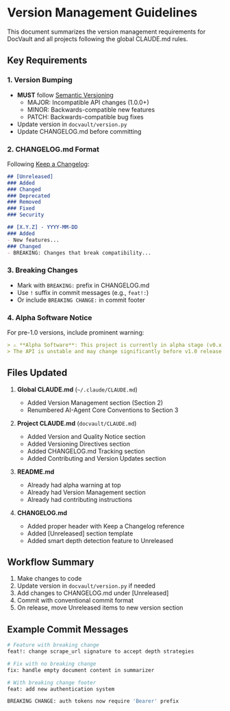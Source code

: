 # Version Management Guidelines

This document summarizes the version management requirements for DocVault and all projects following the global CLAUDE.md rules.

## Key Requirements

### 1. Version Bumping

- **MUST** follow [Semantic Versioning](https://semver.org/)
  - MAJOR: Incompatible API changes (1.0.0+)
  - MINOR: Backwards-compatible new features
  - PATCH: Backwards-compatible bug fixes
- Update version in `docvault/version.py`
- Update CHANGELOG.md before committing

### 2. CHANGELOG.md Format

Following [Keep a Changelog](https://keepachangelog.com/):

```markdown
## [Unreleased]
### Added
### Changed
### Deprecated
### Removed
### Fixed
### Security

## [X.Y.Z] - YYYY-MM-DD
### Added
- New features...
### Changed
- BREAKING: Changes that break compatibility...
```

### 3. Breaking Changes

- Mark with `BREAKING:` prefix in CHANGELOG.md
- Use `!` suffix in commit messages (e.g., `feat!:`)
- Or include `BREAKING CHANGE:` in commit footer

### 4. Alpha Software Notice

For pre-1.0 versions, include prominent warning:

```markdown
> ⚠️ **Alpha Software**: This project is currently in alpha stage (v0.x.x).
> The API is unstable and may change significantly before v1.0 release.
```

## Files Updated

1. **Global CLAUDE.md** (`~/.claude/CLAUDE.md`)
   - Added Version Management section (Section 2)
   - Renumbered AI-Agent Core Conventions to Section 3

2. **Project CLAUDE.md** (`docvault/CLAUDE.md`)
   - Added Version and Quality Notice section
   - Added Versioning Directives section
   - Added CHANGELOG.md Tracking section
   - Added Contributing and Version Updates section

3. **README.md**
   - Already had alpha warning at top
   - Already had Version Management section
   - Already had contributing instructions

4. **CHANGELOG.md**
   - Added proper header with Keep a Changelog reference
   - Added [Unreleased] section template
   - Added smart depth detection feature to Unreleased

## Workflow Summary

1. Make changes to code
2. Update version in `docvault/version.py` if needed
3. Add changes to CHANGELOG.md under [Unreleased]
4. Commit with conventional commit format
5. On release, move Unreleased items to new version section

## Example Commit Messages

```bash
# Feature with breaking change
feat!: change scrape_url signature to accept depth strategies

# Fix with no breaking change  
fix: handle empty document content in summarizer

# With breaking change footer
feat: add new authentication system

BREAKING CHANGE: auth tokens now require 'Bearer' prefix
```
